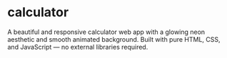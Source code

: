 # calculator
A beautiful and responsive calculator web app with a glowing neon aesthetic and smooth animated background. Built with pure HTML, CSS, and JavaScript — no external libraries required.
